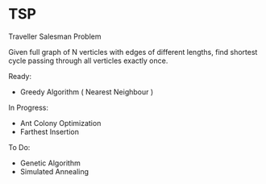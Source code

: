TSP
===

Traveller Salesman Problem

Given full graph of N verticles with edges of different lengths, find shortest cycle passing through all verticles exactly once.

Ready:
+ Greedy Algorithm ( Nearest Neighbour )

In Progress:
+ Ant Colony Optimization
+ Farthest Insertion

To Do:
+ Genetic Algorithm
+ Simulated Annealing
